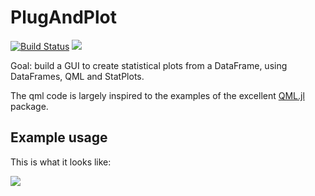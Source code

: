 # PlugAndPlot

[![Build Status](https://travis-ci.org/piever/PlugAndPlot.jl.svg?branch=master)](https://travis-ci.org/piever/PlugAndPlot.jl)
[![](https://img.shields.io/badge/docs-latest-blue.svg)](https://piever.github.io/PlugAndPlot.jl/latest/)

Goal: build a GUI to create statistical plots from a DataFrame, using DataFrames, QML and StatPlots.

The qml code is largely inspired to the examples of the excellent [QML.jl](https://github.com/barche/QML.jl) package.

## Example usage

This is what it looks like:

![](https://user-images.githubusercontent.com/6333339/29314520-37bf1a82-81b6-11e7-8b22-d2eb9c3c70c5.png)
